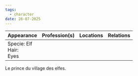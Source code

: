 ```yaml
---
tags:
  - character
date: 26-07-2025
---
```


| **Appearance**                | **Profession**(s) | **Locations** | **Relations** |
| ----------------------------- | ----------------- | ------------- | ------------- |
| Specie: Elf<br>Hair: <br>Eyes |                   |               |               |

Le prince du village des elfes.
